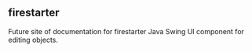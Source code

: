 ## firestarter

Future site of documentation for firestarter Java Swing UI component for editing objects.
